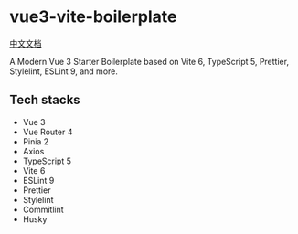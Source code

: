 # vue3-vite-boilerplate

[中文文档](./README.zh-CN.md)

A Modern Vue 3 Starter Boilerplate based on Vite 6, TypeScript 5, Prettier, Stylelint, ESLint 9, and more.

## Tech stacks

- Vue 3
- Vue Router 4
- Pinia 2
- Axios
- TypeScript 5
- Vite 6
- ESLint 9
- Prettier
- Stylelint
- Commitlint
- Husky

